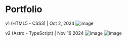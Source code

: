 # Portfolio

v1 (HTML5 - CSS3) | Oct 2, 2024
![image](https://github.com/user-attachments/assets/bb5a99c2-3b73-4242-ac2a-27adcba779fe)

v2 (Astro - TypeScript) | Nov 16 2024
![image](https://github.com/user-attachments/assets/72553bdd-11e4-4961-b38f-95e20cefc359)
![image](https://github.com/user-attachments/assets/107f4c5c-a0fb-4fc7-9d33-130f66f603d3)




